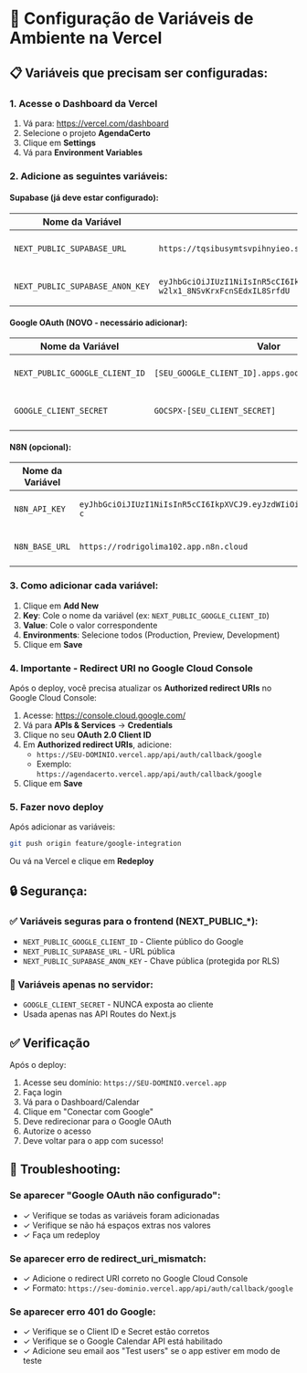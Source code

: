 # 🚀 Configuração de Variáveis de Ambiente na Vercel

## 📋 Variáveis que precisam ser configuradas:

### 1. Acesse o Dashboard da Vercel

1. Vá para: https://vercel.com/dashboard
2. Selecione o projeto **AgendaCerto**
3. Clique em **Settings**
4. Vá para **Environment Variables**

### 2. Adicione as seguintes variáveis:

#### Supabase (já deve estar configurado):

| Nome da Variável | Valor | Ambiente |
|------------------|-------|----------|
| `NEXT_PUBLIC_SUPABASE_URL` | `https://tqsibusymtsvpihnyieo.supabase.co` | Production, Preview, Development |
| `NEXT_PUBLIC_SUPABASE_ANON_KEY` | `eyJhbGciOiJIUzI1NiIsInR5cCI6IkpXVCJ9.eyJpc3MiOiJzdXBhYmFzZSIsInJlZiI6InRxc2lidXN5bXRzdnBpaG55aWVvIiwicm9sZSI6ImFub24iLCJpYXQiOjE3NjA4OTM5MDUsImV4cCI6MjA3NjQ2OTkwNX0.So7QymisJXxTqb-w2lx1_8NSvKrxFcnSEdxIL8SrfdU` | Production, Preview, Development |

#### Google OAuth (NOVO - necessário adicionar):

| Nome da Variável | Valor | Ambiente |
|------------------|-------|----------|
| `NEXT_PUBLIC_GOOGLE_CLIENT_ID` | `[SEU_GOOGLE_CLIENT_ID].apps.googleusercontent.com` | Production, Preview, Development |
| `GOOGLE_CLIENT_SECRET` | `GOCSPX-[SEU_CLIENT_SECRET]` | Production, Preview, Development |

#### N8N (opcional):

| Nome da Variável | Valor | Ambiente |
|------------------|-------|----------|
| `N8N_API_KEY` | `eyJhbGciOiJIUzI1NiIsInR5cCI6IkpXVCJ9.eyJzdWIiOiJhZDNmNGVmYi1jMTAwLTQzYzktYjA5My05YWJmOWJhZWEwYWYiLCJpc3MiOiJuOG4iLCJhdWQiOiJwdWJsaWMtYXBpIiwiaWF0IjoxNzYwOTM4MjY4fQ.Jn5LPpRPzK84RgYDc2MMTVH9KO1J_NQ4jb9PJYy3g-c` | Production, Preview, Development |
| `N8N_BASE_URL` | `https://rodrigolima102.app.n8n.cloud` | Production, Preview, Development |

### 3. Como adicionar cada variável:

1. Clique em **Add New**
2. **Key**: Cole o nome da variável (ex: `NEXT_PUBLIC_GOOGLE_CLIENT_ID`)
3. **Value**: Cole o valor correspondente
4. **Environments**: Selecione todos (Production, Preview, Development)
5. Clique em **Save**

### 4. Importante - Redirect URI no Google Cloud Console

Após o deploy, você precisa atualizar os **Authorized redirect URIs** no Google Cloud Console:

1. Acesse: https://console.cloud.google.com/
2. Vá para **APIs & Services** → **Credentials**
3. Clique no seu **OAuth 2.0 Client ID**
4. Em **Authorized redirect URIs**, adicione:
   - `https://SEU-DOMINIO.vercel.app/api/auth/callback/google`
   - Exemplo: `https://agendacerto.vercel.app/api/auth/callback/google`
5. Clique em **Save**

### 5. Fazer novo deploy

Após adicionar as variáveis:

```bash
git push origin feature/google-integration
```

Ou vá na Vercel e clique em **Redeploy**

## 🔒 Segurança:

### ✅ Variáveis seguras para o frontend (NEXT_PUBLIC_*):
- `NEXT_PUBLIC_GOOGLE_CLIENT_ID` - Cliente público do Google
- `NEXT_PUBLIC_SUPABASE_URL` - URL pública
- `NEXT_PUBLIC_SUPABASE_ANON_KEY` - Chave pública (protegida por RLS)

### 🔐 Variáveis apenas no servidor:
- `GOOGLE_CLIENT_SECRET` - NUNCA exposta ao cliente
- Usada apenas nas API Routes do Next.js

## ✅ Verificação

Após o deploy:

1. Acesse seu domínio: `https://SEU-DOMINIO.vercel.app`
2. Faça login
3. Vá para o Dashboard/Calendar
4. Clique em "Conectar com Google"
5. Deve redirecionar para o Google OAuth
6. Autorize o acesso
7. Deve voltar para o app com sucesso!

## 🐛 Troubleshooting:

### Se aparecer "Google OAuth não configurado":
- ✓ Verifique se todas as variáveis foram adicionadas
- ✓ Verifique se não há espaços extras nos valores
- ✓ Faça um redeploy

### Se aparecer erro de redirect_uri_mismatch:
- ✓ Adicione o redirect URI correto no Google Cloud Console
- ✓ Formato: `https://seu-dominio.vercel.app/api/auth/callback/google`

### Se aparecer erro 401 do Google:
- ✓ Verifique se o Client ID e Secret estão corretos
- ✓ Verifique se o Google Calendar API está habilitado
- ✓ Adicione seu email aos "Test users" se o app estiver em modo de teste

